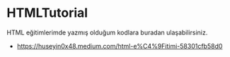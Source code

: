 # HTMLTutorial
HTML eğitimlerimde yazmış olduğum kodlara buradan ulaşabilirsiniz.
* https://huseyin0x48.medium.com/html-e%C4%9Fitimi-58301cfb58d0
